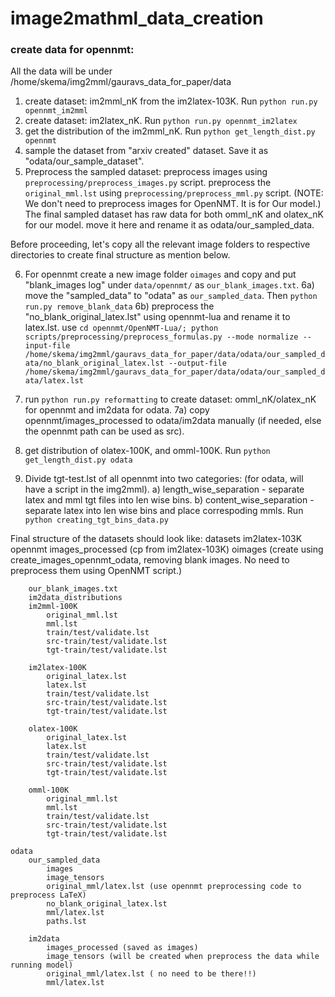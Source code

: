 # image2mathml_data_creation

### create data for opennmt:

All the data will be under /home/skema/img2mml/gauravs_data_for_paper/data

1) create dataset: im2mml_nK from the im2latex-103K. Run `python run.py opennmt_im2mml`
2) create dataset: im2latex_nK. Run `python run.py opennmt_im2latex`
3) get the distribution of the im2mml_nK. Run `python get_length_dist.py opennmt`
4) sample the dataset from "arxiv created" dataset. Save it as "odata/our_sample_dataset".
5) Preprocess the sampled dataset:
    preprocess images using  `preprocessing/preprocess_images.py` script.
    preprocess the `original_mml.lst` using `preprocessing/preprocess_mml.py` script.
    (NOTE: We don't need to preprocess images for OpenNMT. It is for Our model.)
    The final sampled dataset has raw data for both omml_nK and olatex_nK for our model. move it here and rename it
    as odata/our_sampled_data.

Before proceeding, let's copy all the relevant image folders to respective
directories to create final structure as mention below. 

6) For opennmt create a new image folder `oimages` and copy and put "blank_images log" under `data/opennmt/` as `our_blank_images.txt`.
6a) move the "sampled_data" to "odata" as `our_sampled_data`. Then `python run.py remove_blank_data`
6b) preprocess the "no_blank_original_latex.lst" using opennmt-lua and rename it to latex.lst.
use `cd opennmt/OpenNMT-Lua/; python scripts/preprocessing/preprocess_formulas.py --mode normalize --input-file /home/skema/img2mml/gauravs_data_for_paper/data/odata/our_sampled_data/no_blank_original_latex.lst --output-file /home/skema/img2mml/gauravs_data_for_paper/data/odata/our_sampled_data/latex.lst`

7) run `python run.py reformatting` to create dataset: omml_nK/olatex_nK for opennmt and im2data for odata.
7a) copy opennmt/images_processed to odata/im2data manually (if needed, else the opennmt path can be used as src).
8) get distribution of olatex-100K, and omml-100K. Run `python get_length_dist.py odata`
9) Divide tgt-test.lst of all opennmt into two categories: (for odata, will have a script in the img2mml).
    a) length_wise_separation - separate latex and mml tgt files into len wise bins.
    b) content_wise_separation - separate latex into len wise bins and place correspoding mmls.
    Run `python creating_tgt_bins_data.py`

Final structure of the datasets should look like:
datasets
    im2latex-103K
    opennmt
        images_processed (cp from im2latex-103K)
        oimages (create using create_images_opennmt_odata, removing blank images. No need to preprocess them using OpenNMT script.)

        our_blank_images.txt
        im2data_distributions
        im2mml-100K
            original_mml.lst
            mml.lst
            train/test/validate.lst          
            src-train/test/validate.lst
            tgt-train/test/validate.lst

        im2latex-100K
            original_latex.lst
            latex.lst
            train/test/validate.lst          
            src-train/test/validate.lst
            tgt-train/test/validate.lst

        olatex-100K
            original_latex.lst
            latex.lst
            train/test/validate.lst          
            src-train/test/validate.lst
            tgt-train/test/validate.lst

        omml-100K
            original_mml.lst
            mml.lst          
            train/test/validate.lst          
            src-train/test/validate.lst
            tgt-train/test/validate.lst

    odata
        our_sampled_data
            images
            image_tensors
            original_mml/latex.lst (use opennmt preprocessing code to preprocess LaTeX)
            no_blank_original_latex.lst
            mml/latex.lst
            paths.lst

        im2data
            images_processed (saved as images)
            image_tensors (will be created when preprocess the data while running model)
            original_mml/latex.lst ( no need to be there!!)
            mml/latex.lst
